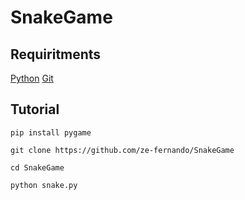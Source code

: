 # SnakeGame

## Requiritments
[Python](https://www.python.org/downloads/)
[Git](https://www.python.org/downloads/)

## Tutorial
`pip install pygame`

`git clone https://github.com/ze-fernando/SnakeGame`

`cd SnakeGame`

`python snake.py`

